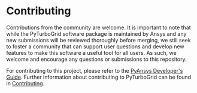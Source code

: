 # Contributing 

Contributions from the community are welcome. It is important to note that while the PyTurboGrid
software package is maintained by Ansys and any new submissions will be reviewed thoroughly 
before merging, we still seek to foster a community that can support user questions and develop 
new features to make this software a useful tool for all users. As such, we welcome and encourage
any questions or submissions to this repository.

For contributing to this project, please refer to the [PyAnsys Developer's Guide].
Further information about contributing to PyTurboGrid can be found in [Contributing].

[PyAnsys Developer's Guide]: https://dev.docs.pyansys.com/index.html
[Contributing]: https://turbogrid.docs.pyansys.com/stable/getting_started/index.html#how-to-install

